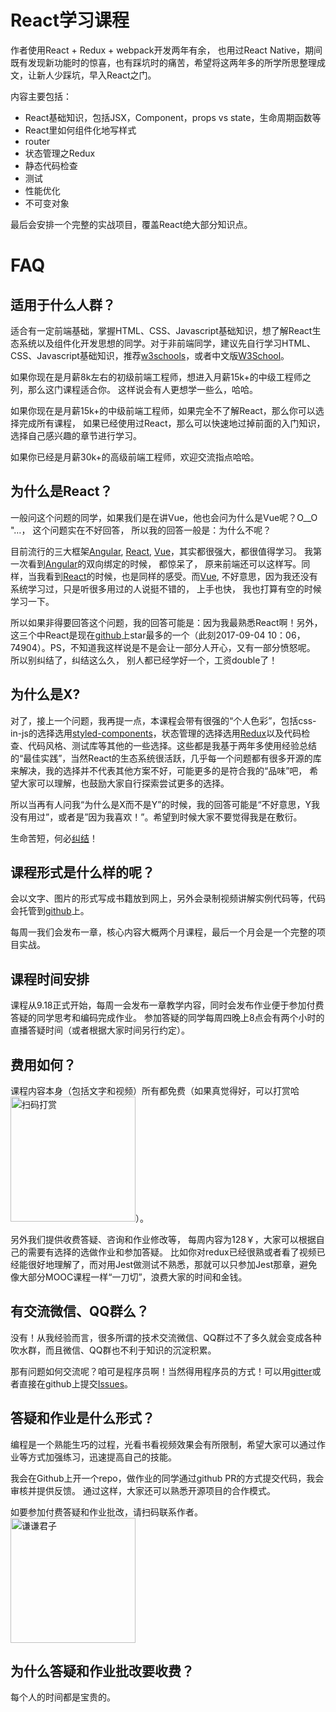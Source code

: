 # React学习课程

作者使用React + Redux + webpack开发两年有余， 也用过React Native，期间既有发现新功能时的惊喜，也有踩坑时的痛苦，希望将这两年多的所学所思整理成文，让新人少踩坑，早入React之门。

内容主要包括：
* React基础知识，包括JSX，Component，props vs state，生命周期函数等
* React里如何组件化地写样式
* router
* 状态管理之Redux
* 静态代码检查
* 测试
* 性能优化
* 不可变对象

最后会安排一个完整的实战项目，覆盖React绝大部分知识点。

# FAQ
## 适用于什么人群？
适合有一定前端基础，掌握HTML、CSS、Javascript基础知识，想了解React生态系统以及组件化开发思想的同学。对于非前端同学，建议先自行学习HTML、CSS、Javascript基础知识，推荐[w3schools](https://www.w3schools.com/)，或者中文版[W3School](http://www.w3school.com.cn/)。

如果你现在是月薪8k左右的初级前端工程师，想进入月薪15k+的中级工程师之列，那么这门课程适合你。 这样说会有人更想学一些么，哈哈。

如果你现在是月薪15k+的中级前端工程师，如果完全不了解React，那么你可以选择完成所有课程， 如果已经使用过React，那么可以快速地过掉前面的入门知识，选择自己感兴趣的章节进行学习。

如果你已经是月薪30k+的高级前端工程师，欢迎交流指点哈哈。

## 为什么是React？
一般问这个问题的同学，如果我们是在讲Vue，他也会问为什么是Vue呢？O__O "…， 这个问题实在不好回答， 所以我的回答一般是：为什么不呢？

目前流行的三大框架[Angular](https://angular.io/), [React](https://facebook.github.io/react/), [Vue](https://vuejs.org/)，其实都很强大，都很值得学习。 我第一次看到[Angular](https://angular.io/)的双向绑定的时候， 都惊呆了， 原来前端还可以这样写。同样，当我看到[React](https://facebook.github.io/react/)的时候，也是同样的感受。而[Vue](https://vuejs.org/), 不好意思，因为我还没有系统学习过，只是听很多用过的人说挺不错的， 上手也快， 我也打算有空的时候学习一下。

所以如果非得要回答这个问题，我的回答可能是：因为我最熟悉React啊！另外，这三个中React是现在[github](https://github.com/facebook/react)上star最多的一个（此刻2017-09-04 10：06，74904）。PS，不知道我这样说是不是会让一部分人开心，又有一部分愤怒呢。 所以别纠结了，纠结这么久， 别人都已经学好一个，工资double了！

## 为什么是X?
对了，接上一个问题，我再提一点，本课程会带有很强的“个人色彩”，包括css-in-js的选择选用[styled-components](https://github.com/styled-components/styled-components/)，状态管理的选择选用[Redux](https://github.com/reactjs/redux)以及代码检查、代码风格、测试库等其他的一些选择。这些都是我基于两年多使用经验总结的“最佳实践”，当然React的生态系统很活跃，几乎每一个问题都有很多开源的库来解决，我的选择并不代表其他方案不好，可能更多的是符合我的“品味”吧， 希望大家可以理解，也鼓励大家自行探索尝试更多的选择。

所以当再有人问我“为什么是X而不是Y”的时候，我的回答可能是“不好意思，Y我没有用过”，或者是”因为我喜欢！”。希望到时候大家不要觉得我是在敷衍。

生命苦短，何必[纠结](https://read.douban.com/ebook/13351764/)！

## 课程形式是什么样的呢？
会以文字、图片的形式写成书籍放到网上，另外会录制视频讲解实例代码等，代码会托管到[github](https://github.com/MagicFunAI/react-course)上。

每周一我们会发布一章，核心内容大概两个月课程，最后一个月会是一个完整的项目实战。

## 课程时间安排
课程从9.18正式开始，每周一会发布一章教学内容，同时会发布作业便于参加付费答疑的同学思考和编码完成作业。 参加答疑的同学每周四晚上8点会有两个小时的直播答疑时间（或者根据大家时间另行约定）。

## 费用如何？
课程内容本身（包括文字和视频）所有都免费（如果真觉得好，可以打赏哈<img src="https:////static.magicfun.ai/qrcode/wxpay.png" alt="扫码打赏" width="200" height="200" />）。

另外我们提供收费答疑、咨询和作业修改等， 每周内容为128￥，大家可以根据自己的需要有选择的选做作业和参加答疑。 比如你对redux已经很熟或者看了视频已经能很好地理解了，而对用Jest做测试不熟悉，那就可以只参加Jest那章，避免像大部分MOOC课程一样“一刀切”，浪费大家的时间和金钱。

## 有交流微信、QQ群么？
没有！从我经验而言，很多所谓的技术交流微信、QQ群过不了多久就会变成各种吹水群，而且微信、QQ群也不利于知识的沉淀积累。

那有问题如何交流呢？咱可是程序员啊！当然得用程序员的方式！可以用[gitter](https://gitter.im/react-magicfun)或者直接在github上提交[Issues](https://github.com/MagicFunAI/react-course/issues)。

## 答疑和作业是什么形式？
编程是一个熟能生巧的过程，光看书看视频效果会有所限制，希望大家可以通过作业等方式加强练习，迅速提高自己的技能。

我会在Github上开一个repo，做作业的同学通过github PR的方式提交代码，我会审核并提供反馈。 通过这样，大家还可以熟悉开源项目的合作模式。

如要参加付费答疑和作业批改，请扫码联系作者。<img src="https://static.magicfun.ai/qrcode/qqjz.png" width="200" alt="谦谦君子" />

## 为什么答疑和作业批改要收费？
每个人的时间都是宝贵的。